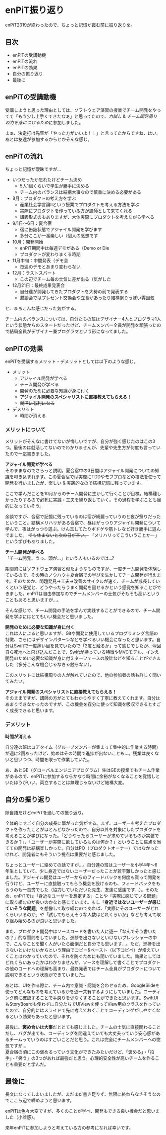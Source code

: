 # enPiT振り返り
enPiT2019が終わったので、ちょっと記憶が霞む前に振り返りを。

## 目次
- enPiTの受講動機
- enPiTの流れ
- enPiTの効果
- 自分の振り返り
- 最後に

## enPiTの受講動機
受講しようと思った理由としては、ソフトウェア演習の授業でチーム開発をやってて「もう少し上手くできたなぁ」と思ってたので、*力試し* & *チーム開発周りの力を身につけるため*に参加しました。

まぁ、決定打は先輩が「やった方がいいよ！！」と言ってたからですね、はい。
あとは友達が参加するからとかそんな感じ。

## enPiTの流れ
ちょっと記憶が曖昧ですが...

- いつだったか忘れたけどチーム決め
    - 5人1組くらいで学生が勝手に決める
    - チーム内のバランスは結構大事なので慎重に決める必要がある
- 8月：プロダクトの考え方を学ぶ
    - 産業社会学言論Ⅱという授業でプロダクトを考える方法を学ぶ
    - 実際にプロダクトを作っている方が講師として来てくれる
    - 講義形式のもありますが、大体実際にプロダクトを考えながら学べる
- 9/1日〜6日：夏合宿
    - 宿に缶詰状態でアジャイル開発を学びます
    - 多分ここが一番楽しい（個人の感想です
- 10月：開発開始
    - enPiT期間中は毎週デモがある（Demo or Die
    - プロダクトが変わりまくる時期
- 11月中旬：中間発表（デモ会
    - 毎週のデモとあまり変わらない
- 12月：ラストスパート
    - この辺でチーム毎の士気に差が出る（気がした
- 12月21日：最終成果発表会
    - 自分達が開発してきたプロダクトを大勢の前で発表する
    - 懇談会ではプレゼント交換会や立食があったり結構祭りっぽい雰囲気

と、まぁこんな感じだった気がする。

チーム内のバランスについては、自分たちの班はデザイナー4人とプログラマ1人という状態からのスタートだったけど、チームメンバー全員が開発を頑張ったので結局全員がデザイナー兼プログラマという形になってました。

## enPiTの効果
enPiTを受講するメリット・デメリットとしては以下のような感じ。

- メリット
    - アジャイル開発が学べる
    - チーム開発が学べる
    - 開発のために必要な知識が身に付く
    - **アジャイル開発のスペシャリストに直接教えてもらえる！**
    - ~~就活に有利になる~~
- デメリット
    - 時間が消える

### メリットについて
メリットがそんなに書けてないが悔しいですが、自分が強く感じたのはこの3つ。最後のは就活してないのでわかりませんが、先輩や先生方が何度も言っていたので一応書きました。

**アジャイル開発が学べる**  
そのままなのでさらっと説明。夏合宿中の3日間はアジャイル開発についての知識を叩き込まれます。この夏合宿では実際にTDDやモブプロなどの技法を使って開発を行いましたが、楽しい & 実践的なので結構記憶に残っています。

ここで学んだことを10月からのチーム開発に生かして行くことが目標。結構難しかったりするので必死に実践・工夫を繰り返していく。その過程を学ぶことも目的になっていそう。

余談ですが、合宿で記憶に残っているのは宿が綺麗っていうのと夜が祭りだったということ。結構メリハリがある合宿で、昼はがっつりアジャイル開発について学んで、夜はがっつり遊ぶ。けん玉してたりボドゲや筋トレなど好き勝手に遊んでました。 ~~でも休まないと次の日が辛い。~~ 「メリハリってこういうことかー」という学びもありました。

**チーム開発が学べる**  
「チーム開発、うっ、頭が...」という人もいるのでは...?

期間的にはソフトウェア演習と似たようなものですが、一度チーム開発を体験しているので、その時のノウハウ＋夏合宿での学びを生かしてチーム開発が行えます。そのためか、問題発見→工夫→改善のサイクルが速く、チームが成長していくという感覚と、どうやったらうまく開発を回せるかという感覚を知ることができました。enPiTは自由参加なのでチームメンバーの士気がそもそも高いということもあると思いますが...。

そんな感じで、チーム開発の手法を学んで実践することができるので、チーム開発を学ぶにはとてもいい機会だと思いました。

**開発のために必要な知識が身に付く**  
これは人によると思いますが、Gitや開発に使用しているプログラミング言語の特徴、さらにはデザインパターンなどを学べるいい機会になったと思います。自分はSwiftで一度痛い目を見ていたので「2度と触るか」って感じでしたが、今回自ら死地へと飛び込んだことで、Swiftが持っている特徴やMVCモデル、インえ開発のために必要な知識が身に付えターフェースの設計などを知ることができました（多分こんな機会じゃなきゃ触らない）。

このメリットには結構周りの人が触れていたので、他の参加者の話も詳しく聞いてみたい。

**アジャイル開発のスペシャリストに直接教えてもらえる！**  
そのままですが、講師の方がとてもわかりやすく丁寧に教えてくれます。自分はあまりできなかったのですが、この機会を存分に使って知識を吸収できるとすごく成長できると思います。

### デメリット
**時間が消える**

自分達の班はコアタイム（グループメンバーが集まって集中的に作業する時間）が週に2回あったけど、始めはその時間で進捗が出ないことも...。残業は良くないと思いつつ、時間を取って作業していた。

あ、あとGE（グローバルエンジニアプログラム）生はGEの授業でもチーム作業があるので、enPiTに参加するならかなり時間に余裕がなくなることを覚悟しといたほうがいい。両立することは無理じゃないけど結構大変。

## 自分の振り返り
隙自語だけどenPiTを通しての振り返り。

全体的にすごく自分の成長に繋がった気がする。まず、ユーザーを考えたプロダクトを作ったことがほとんどなかったので、自分以外を対象にしたプロダクトを考えることが学びになった。「どうやったらユーザーが求めているものが実装できるか？」、「ユーザーが実際に欲しているものは何か？」ということに焦点を当てての開発は結構楽しかった。自分はPO（プロダクトオーナー）ではなかったけれど、開発者にもそういう視点は重要だと感じました。

ちょっとユーザーに絡めての話ですが...。自分達の班はユーザーを小学4年〜6年生としていて、少し身近ではないユーザーだったことが若干難しかったと感じました。アジャイル開発はユーザーからのフィードバックを何度も貰って開発を行うけど、ユーザーに直接触ってもらう機会を設けるのも、フィードバックをもらうのも一苦労でした（協力していただいた先生、友達に感謝です...）。そのため、enPiTでは「身近なユーザーを想定する」ことや「実際に感じている問題」に取り組むのが良いのかなと感じています。もし「**身近ではないユーザーが感じていそうな問題**」を想像して取り組むのであれば、「実際にそのユーザーがどれくらいいるのか」や「試してもらえそうな人数はどれくらいか」なども考えて取り組み始めるのが良いと思いました。

また、プロダクト開発中はソースコードを書いた人に逐一「なんでそう書いたの？」的な質問をしていました。進捗を出さないといけないプレッシャーの中で、こんなことを聞く人がいたら面倒だと自分でも思います...。ただ、進捗を出さないといけないからという理由でコピー&ペースト（以下コピペ）が増えていくことはわかっていたので、それを防ぐためにも聞いていました。効果としてはどれくらいあったかはわかりませんが、ソースを理解して書くことでプロダクトの他のコードへの理解も高まり、最終発表ではチーム全員がプロダクトについて説明できるという状態ができていました。

あとは、UIを作る際に、チーム内で意識・認識を合わせるため、GoogleSlideを使ってどんなものを考えているかを逐一共有するようにしていました。コーディング前に確認することで手戻りを少なくすることができたと思います。SwiftUIもStoryBoardも使わずに自分たちでUIViewを使ってView用のクラスを作っていたので、自分的にはスライドで先に考えておくことでコーディングがしやすくなるという効果もあったと思います。

最後に、**褒め合いは大事**だととても感じました。チームの士気に直接関わることだし、バグが出ても、コーディングを間違えていても大丈夫っていう安心感があるチームっていうのはすごいことだと思う。これは完全にチームメンバーへの惚気ですが...  
夏合宿の頃にこの褒めるっていう文化ができたみたいだけど、「褒める」・「拍手」・「笑う」の3つがあれば最強だと思う。心理的安全性が高いチームを作ることも重要だと学んだ。

## 最後に
長文になってしまいましたが、まだまだ書き足りず、無限に終わらなさそうなのでここら辺で締めようと思います。

enPiTは色々大変ですが、多くのことが学べ、開発もできる良い機会だと思いました（小並感）。

来年enPiTに参加しようと考えている方の参考になれば幸いです。